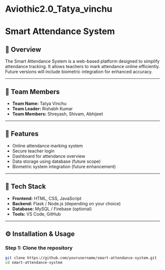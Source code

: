 # Aviothic2.0_Tatya_vinchu
# Smart Attendance System

## 📘 Overview
The Smart Attendance System is a web-based platform designed to simplify attendance tracking. It allows teachers to mark attendance online efficiently.  
Future versions will include biometric integration for enhanced accuracy.

---

## 👥 Team Members
- **Team Name:** Tatya Vinchu  
- **Team Leader:** Rishabh Kumar  
- **Team Members:** Shreyash, Shivam, Abhijeet  

---

## 🚀 Features
- Online attendance marking system  
- Secure teacher login  
- Dashboard for attendance overview  
- Data storage using database (future scope)  
- Biometric system integration (future enhancement)

---

## 🧠 Tech Stack
- **Frontend:** HTML, CSS, JavaScript  
- **Backend:** Flask / Node.js (depending on your choice)  
- **Database:** MySQL / Firebase (optional)  
- **Tools:** VS Code, GitHub

---

## ⚙️ Installation & Usage

### Step 1: Clone the repository
```bash
git clone https://github.com/yourusername/smart-attendance-system.git
cd smart-attendance-system
